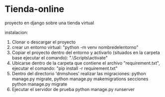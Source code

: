 # Tienda-online
proyecto en django sobre una tienda virtual

instalacion:
1) Clonar o descargar el proyecto
2) crear un entorno virtual:
  "python -m venv nombredelentorno"
3) Copiar el proyecto dentro del entorno y activarlo (situados en la carpeta base ejecutar el comando):
    ".\Scripts\activate"
4) Ubicarse dentro de la carpeta que contiene el archivo "requirement.txt", ejecutar el comando: "pip install -r requirement.txt"
5) Dentro del directorio 'dnmshoes' realizar las migraciones:
  python manage.py migrate,
  python manage.py makemigrations secciones
  python manage.py migrate
6) Ejecutar el servidor de prueba
  python manage.py runserver
